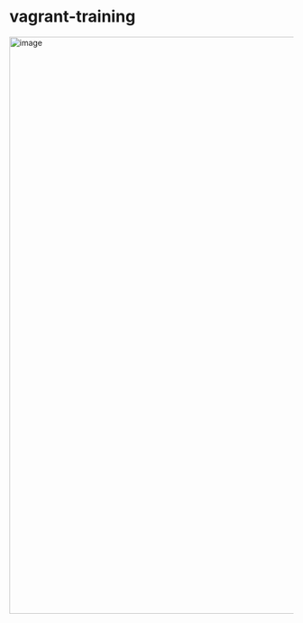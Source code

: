 ﻿# vagrant-training
<img width="1536" height="1024" alt="image" src="https://github.com/user-attachments/assets/83fe6e63-a028-4bbd-9dfb-115d1278bc9e" />

